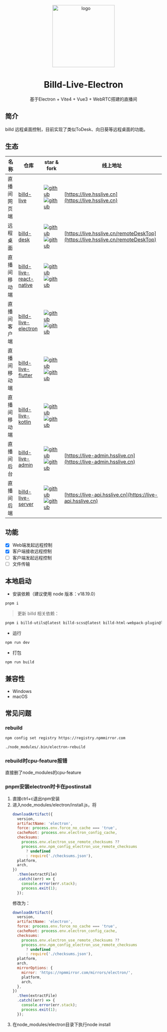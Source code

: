 <p align="center">
  <a href="https://live.hsslive.cn" target="_blank">
    <img
      width="200"
      src="https://resource.hsslive.cn/billd-live/image/240160ddbc14367f7e0126c1f5b09b69.svg"
      alt="logo"
    />
  </a>
</p>

<h1 align="center">
  Billd-Live-Electron
</h1>

<p align="center">
 基于Electron + Vite4 + Vue3 + WebRTC搭建的直播间
</p>

## 简介

billd 远程桌面控制，目前实现了类似ToDesk、向日葵等远程桌面的功能。

## 生态

| 名称         | 仓库                                                         | star & fork                                                  | 线上地址                                                     |
| ------------ | ------------------------------------------------------------ | ------------------------------------------------------------ | ------------------------------------------------------------ |
| 直播间网页端 | [billd-live](https://github.com/galaxy-s10/billd-live)       | [![github](https://img.shields.io/github/stars/galaxy-s10/billd-live?label=star&logo=GitHub)](https://github.com/galaxy-s10/billd-live) [![github](https://img.shields.io/github/forks/galaxy-s10/billd-live?label=fork&logo=GitHub)](https://github.com/galaxy-s10/billd-live) | [https://live.hsslive.cn](https://live.hsslive.cn)           |
| 远程桌面     | [billd-desk](https://github.com/galaxy-s10/billd-desk)       | [![github](https://img.shields.io/github/stars/galaxy-s10/billd-desk?label=star&logo=GitHub)](https://github.com/galaxy-s10/billd-desk) [![github](https://img.shields.io/github/forks/galaxy-s10/billd-desk?label=fork&logo=GitHub)](https://github.com/galaxy-s10/billd-desk) | [https://live.hsslive.cn/remoteDeskTop](https://live.hsslive.cn/remoteDeskTop) |
| 直播间移动端 | [billd-live-react-native](https://github.com/galaxy-s10/billd-live-react-native) | [![github](https://img.shields.io/github/stars/galaxy-s10/billd-live-react-native?label=star&logo=GitHub)](https://github.com/galaxy-s10/billd-live-react-native) [![github](https://img.shields.io/github/forks/galaxy-s10/billd-live-react-native?label=fork&logo=GitHub)](https://github.com/galaxy-s10/billd-live-react-native) |                                                              |
| 直播间客户端 | [billd-live-electron](https://github.com/galaxy-s10/billd-live-electron) | [![github](https://img.shields.io/github/stars/galaxy-s10/billd-live-electron?label=star&logo=GitHub)](https://github.com/galaxy-s10/billd-live-flutter) [![github](https://img.shields.io/github/forks/galaxy-s10/billd-live-electron?label=fork&logo=GitHub)](https://github.com/galaxy-s10/billd-live-electron) |                                                              |
| 直播间移动端 | [billd-live-flutter](https://github.com/galaxy-s10/billd-live-flutter) | [![github](https://img.shields.io/github/stars/galaxy-s10/billd-live-flutter?label=star&logo=GitHub)](https://github.com/galaxy-s10/billd-live-flutter) [![github](https://img.shields.io/github/forks/galaxy-s10/billd-live-flutter?label=fork&logo=GitHub)](https://github.com/galaxy-s10/billd-live-flutter) |                                                              |
| 直播间移动端 | [billd-live-kotlin](https://github.com/galaxy-s10/billd-live-kotlin) | [![github](https://img.shields.io/github/stars/galaxy-s10/billd-live-kotlin?label=star&logo=GitHub)](https://github.com/galaxy-s10/billd-live-kotlin) [![github](https://img.shields.io/github/forks/galaxy-s10/billd-live-kotlin?label=fork&logo=GitHub)](https://github.com/galaxy-s10/billd-live-kotlin) |                                                              |
| 直播间后台   | [billd-live-admin](https://github.com/galaxy-s10/billd-live-admin) | [![github](https://img.shields.io/github/stars/galaxy-s10/billd-live-admin?label=star&logo=GitHub)](https://github.com/galaxy-s10/billd-live-admin) [![github](https://img.shields.io/github/forks/galaxy-s10/billd-live-admin?label=fork&logo=GitHub)](https://github.com/galaxy-s10/billd-live-admin) | [https://live-admin.hsslive.cn](https://live-admin.hsslive.cn) |
| 直播间后端   | [billd-live-server](https://github.com/galaxy-s10/billd-live-server) | [![github](https://img.shields.io/github/stars/galaxy-s10/billd-live-server?label=star&logo=GitHub)](https://github.com/galaxy-s10/billd-live-server) [![github](https://img.shields.io/github/forks/galaxy-s10/billd-live-server?label=fork&logo=GitHub)](https://github.com/galaxy-s10/billd-live-server) | [https://live-api.hsslive.cn](https://live-api.hsslive.cn)   |

## 功能

- [x] Web端发起远程控制
- [x] 客户端接收远程控制
- [ ] 客户端发起远程控制
- [ ] 文件传输

## 本地启动

- 安装依赖（建议使用 node 版本：v18.19.0）

```bash
pnpm i
```

> 更新 billd 相关依赖：

```bash
pnpm i billd-utils@latest billd-scss@latest billd-html-webpack-plugin@latest
```

- 运行

```bash
npm run dev
```

- 打包

```bash
npm run build
```

## 兼容性

- Windows
- macOS

## 常见问题

### rebuild

```sh
npm config set registry https://registry.npmmirror.com
```

```sh
./node_modules/.bin/electron-rebuild
```

### rebuild时cpu-feature报错

直接删了node_modules的cpu-feature

### pnpm安装electron时卡在postinstall

1. 直接ctrl+c退出npm安装
2. 进入node_modules/electron/install.js，将
   ```js
   downloadArtifact({
     version,
     artifactName: 'electron',
     force: process.env.force_no_cache === 'true',
     cacheRoot: process.env.electron_config_cache,
     checksums:
       process.env.electron_use_remote_checksums ??
       process.env.npm_config_electron_use_remote_checksums
         ? undefined
         : require('./checksums.json'),
     platform,
     arch,
   })
     .then(extractFile)
     .catch((err) => {
       console.error(err.stack);
       process.exit(1);
     });
   ```
   修改为：
   ```js
   downloadArtifact({
     version,
     artifactName: 'electron',
     force: process.env.force_no_cache === 'true',
     cacheRoot: process.env.electron_config_cache,
     checksums:
       process.env.electron_use_remote_checksums ??
       process.env.npm_config_electron_use_remote_checksums
         ? undefined
         : require('./checksums.json'),
     platform,
     arch,
     mirrorOptions: {
       mirror: 'https://npmmirror.com/mirrors/electron/',
       platform,
       arch,
     },
   })
     .then(extractFile)
     .catch((err) => {
       console.error(err.stack);
       process.exit(1);
     });
   ```
3. 在node_modules/electron目录下执行node install

